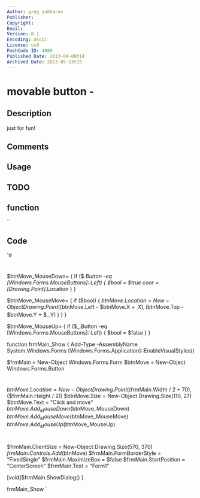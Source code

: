 ```yaml
---
Author: greg zakharov
Publisher: 
Copyright: 
Email: 
Version: 0.1
Encoding: ascii
License: cc0
PoshCode ID: 4089
Published Date: 2013-04-08t14
Archived Date: 2013-05-13t15
---
```


# movable button - 

## Description

just for fun!

## Comments



## Usage



## TODO



## function

``

## Code

`#
 #
 $btnMove_MouseDown= {
   if ($_.Button -eq [Windows.Forms.MouseButtons]::Left) {
     $bool = $true
     $coor = [Drawing.Point]$_.Location
   }
 }
 
 $btnMove_MouseMove= {
   if ($bool) {
     $btnMove.Location = New-Object Drawing.Point(
       ($btnMove.Left - $btnMove.X + $_.X), ($btnMove.Top - $btnMove.Y + $_.Y)
     )
   }
 }
 
 $btnMove_MouseUp= {
   if ($_.Button -eq [Windows.Forms.MouseButtons]::Left) { $bool = $false }
 }
 
 function frmMain_Show {
   Add-Type -AssemblyName System.Windows.Forms
   [Windows.Forms.Application]::EnableVisualStyles()
 
   $frmMain = New-Object Windows.Forms.Form
   $btnMove = New-Object Windows.Forms.Button
   #
   #
   $btnMove.Location = New-Object Drawing.Point(($frmMain.Width / 2 + 70), ($frmMain.Height / 2))
   $btnMove.Size = New-Object Drawing.Size(110, 27)
   $btnMove.Text = "Click and move"
   $btnMove.Add_MouseDown($btnMove_MouseDown)
   $btnMove.Add_MouseMove($btnMove_MouseMove)
   $btnMove.Add_MouseUp($btnMove_MouseUp)
   #
   #
   $frmMain.ClientSize = New-Object Drawing.Size(570, 370)
   $frmMain.Controls.Add($btnMove)
   $frmMain.FormBorderStyle = "FixedSingle"
   $frmMain.MaximizeBox = $false
   $frmMain.StartPosition = "CenterScreen"
   $frmMain.Text = "Form1"
 
   [void]$frmMain.ShowDialog()
 }
 
 frmMain_Show
`

